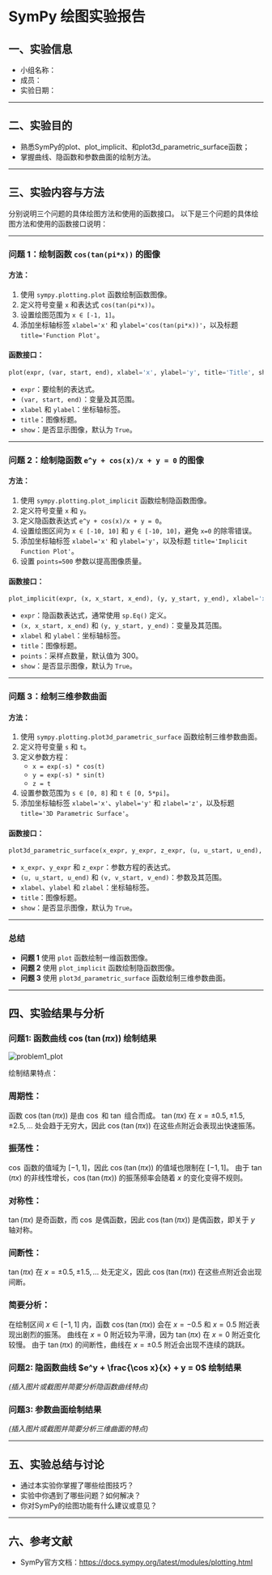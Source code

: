 # SymPy 绘图实验报告

## 一、实验信息

- 小组名称：
- 成员：
- 实验日期：

---

## 二、实验目的

- 熟悉SymPy的plot、plot_implicit、和plot3d_parametric_surface函数；
- 掌握曲线、隐函数和参数曲面的绘制方法。

---

## 三、实验内容与方法

分别说明三个问题的具体绘图方法和使用的函数接口。
以下是三个问题的具体绘图方法和使用的函数接口说明：

---

### **问题 1：绘制函数 `cos(tan(pi*x))` 的图像**
#### 方法：
1. 使用 `sympy.plotting.plot` 函数绘制函数图像。
2. 定义符号变量 `x` 和表达式 `cos(tan(pi*x))`。
3. 设置绘图范围为 `x ∈ [-1, 1]`。
4. 添加坐标轴标签 `xlabel='x'` 和 `ylabel='cos(tan(pi*x))'`，以及标题 `title='Function Plot'`。

#### 函数接口：
```python
plot(expr, (var, start, end), xlabel='x', ylabel='y', title='Title', show=True)
```
- `expr`：要绘制的表达式。
- `(var, start, end)`：变量及其范围。
- `xlabel` 和 `ylabel`：坐标轴标签。
- `title`：图像标题。
- `show`：是否显示图像，默认为 `True`。

---

### **问题 2：绘制隐函数 `e^y + cos(x)/x + y = 0` 的图像**
#### 方法：
1. 使用 `sympy.plotting.plot_implicit` 函数绘制隐函数图像。
2. 定义符号变量 `x` 和 `y`。
3. 定义隐函数表达式 `e^y + cos(x)/x + y = 0`。
4. 设置绘图区间为 `x ∈ [-10, 10]` 和 `y ∈ [-10, 10]`，避免 `x=0` 的除零错误。
5. 添加坐标轴标签 `xlabel='x'` 和 `ylabel='y'`，以及标题 `title='Implicit Function Plot'`。
6. 设置 `points=500` 参数以提高图像质量。

#### 函数接口：
```python
plot_implicit(expr, (x, x_start, x_end), (y, y_start, y_end), xlabel='x', ylabel='y', title='Title', points=500, show=True)
```
- `expr`：隐函数表达式，通常使用 `sp.Eq()` 定义。
- `(x, x_start, x_end)` 和 `(y, y_start, y_end)`：变量及其范围。
- `xlabel` 和 `ylabel`：坐标轴标签。
- `title`：图像标题。
- `points`：采样点数量，默认值为 300。
- `show`：是否显示图像，默认为 `True`。

---

### **问题 3：绘制三维参数曲面**
#### 方法：
1. 使用 `sympy.plotting.plot3d_parametric_surface` 函数绘制三维参数曲面。
2. 定义符号变量 `s` 和 `t`。
3. 定义参数方程：
   - `x = exp(-s) * cos(t)`
   - `y = exp(-s) * sin(t)`
   - `z = t`
4. 设置参数范围为 `s ∈ [0, 8]` 和 `t ∈ [0, 5*pi]`。
5. 添加坐标轴标签 `xlabel='x'`、`ylabel='y'` 和 `zlabel='z'`，以及标题 `title='3D Parametric Surface'`。

#### 函数接口：
```python
plot3d_parametric_surface(x_expr, y_expr, z_expr, (u, u_start, u_end), (v, v_start, v_end), xlabel='x', ylabel='y', zlabel='z', title='Title', show=True)
```
- `x_expr`、`y_expr` 和 `z_expr`：参数方程的表达式。
- `(u, u_start, u_end)` 和 `(v, v_start, v_end)`：参数及其范围。
- `xlabel`、`ylabel` 和 `zlabel`：坐标轴标签。
- `title`：图像标题。
- `show`：是否显示图像，默认为 `True`。

---

### 总结
- **问题 1** 使用 `plot` 函数绘制一维函数图像。
- **问题 2** 使用 `plot_implicit` 函数绘制隐函数图像。
- **问题 3** 使用 `plot3d_parametric_surface` 函数绘制三维参数曲面。


---

## 四、实验结果与分析

### 问题1: 函数曲线 $\cos(\tan(\pi x))$ 绘制结果

![problem1_plot](https://github.com/user-attachments/assets/1efd607c-e964-4890-bce3-6c8f7d055452)

绘制结果特点：
### 周期性：

函数 $\cos(\tan(\pi x))$ 是由 $\cos$ 和 $\tan$ 组合而成。
$\tan(\pi x)$ 在 $x = \pm 0.5, \pm 1.5, \pm 2.5, \dots$ 处会趋于无穷大，因此 $\cos(\tan(\pi x))$ 在这些点附近会表现出快速振荡。
### 振荡性：

$\cos$ 函数的值域为 $[-1, 1]$，因此 $\cos(\tan(\pi x))$ 的值域也限制在 $[-1, 1]$。
由于 $\tan(\pi x)$ 的非线性增长，$\cos(\tan(\pi x))$ 的振荡频率会随着 $x$ 的变化变得不规则。
### 对称性：

$\tan(\pi x)$ 是奇函数，而 $\cos$ 是偶函数，因此 $\cos(\tan(\pi x))$ 是偶函数，即关于 $y$ 轴对称。
### 间断性：

$\tan(\pi x)$ 在 $x = \pm 0.5, \pm 1.5, \dots$ 处无定义，因此 $\cos(\tan(\pi x))$ 在这些点附近会出现间断。
### 简要分析：
在绘制区间 $x \in [-1, 1]$ 内，函数 $\cos(\tan(\pi x))$ 会在 $x = -0.5$ 和 $x = 0.5$ 附近表现出剧烈的振荡。
曲线在 $x = 0$ 附近较为平滑，因为 $\tan(\pi x)$ 在 $x = 0$ 附近变化较慢。
由于 $\tan(\pi x)$ 的间断性，曲线在 $x = \pm 0.5$ 附近会出现不连续的跳跃。

### 问题2: 隐函数曲线 $e^y + \frac{\cos x}{x} + y = 0$ 绘制结果

*(插入图片或截图并简要分析隐函数曲线特点)*

### 问题3: 参数曲面绘制结果

*(插入图片或截图并简要分析三维曲面的特点)*

---

## 五、实验总结与讨论

- 通过本实验你掌握了哪些绘图技巧？
- 实验中你遇到了哪些问题？如何解决？
- 你对SymPy的绘图功能有什么建议或意见？

---

## 六、参考文献

- SymPy官方文档：https://docs.sympy.org/latest/modules/plotting.html
